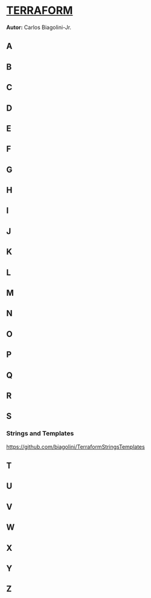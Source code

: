 # <u>TERRAFORM</u>
**Autor:** Carlos Biagolini-Jr.

## A

## B

## C

## D

## E

## F

## G

## H

## I

## J

## K

## L

## M

## N

## O

## P

## Q

## R

## S
### Strings and Templates
https://github.com/biagolini/TerraformStringsTemplates

## T

## U

## V

## W

## X 

## Y 

## Z
